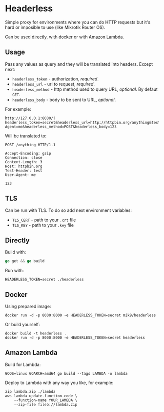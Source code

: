 # Headerless

Simple proxy for environments where you can do HTTP
requests but it's hard or imposible to use (like Mikrotik Router OS).

Can be used [directly](#directly), with [docker](#docker) or with [Amazon Lambda](#amazon-lambda).

## Usage

Pass any values as query and they will be translated into headers.
Except next:
* `headerless_token` - authorization, _required_.
* `headerless_url` - url to request, _required_.
* `headerless_method` - http method used to query URL, _optional_. By defaut `GET`.
* `headerless_body` - body to be sent to URL, _optional_.

For example:
```
http://127.0.0.1:8000/?headerless_token=secret&headerless_url=http://httpbin.org/anything&test_header=test&User-Agent=me&headerless_method=POST&headerless_body=123
```
Will be translated to:
```
POST /anything HTTP/1.1

Accept-Encoding: gzip
Connection: close
Content-Length: 3
Host: httpbin.org
Test-Header: test
User-Agent: me

123
```

## TLS

Can be run with TLS. To do so add next environment variables:
* `TLS_CERT` - path to your `.crt` file
* `TLS_KEY` - path to your `.key` file

## Directly

Build with:
```go
go get && go build
```

Run with:
```
HEADERLESS_TOKEN=secret ./headerless
```

## Docker
Using prepared image:
```
docker run -d -p 8000:8000 -e HEADERLESS_TOKEN=secret mik9/headerless
```

Or build yourself:
```
docker build -t headerless .
docker run -d -p 8000:8000 -e HEADERLESS_TOKEN=secret headerless
```

## Amazon Lambda

Build for Lambda:
```
GOOS=linux GOARCH=amd64 go build --tags LAMBDA -o lambda
```

Deploy to Lambda with any way you like, for example:
```
zip lambda.zip ./lambda
aws lambda update-function-code \
    --function-name YOUR_LAMBDA \
    --zip-file fileb://lambda.zip
```

